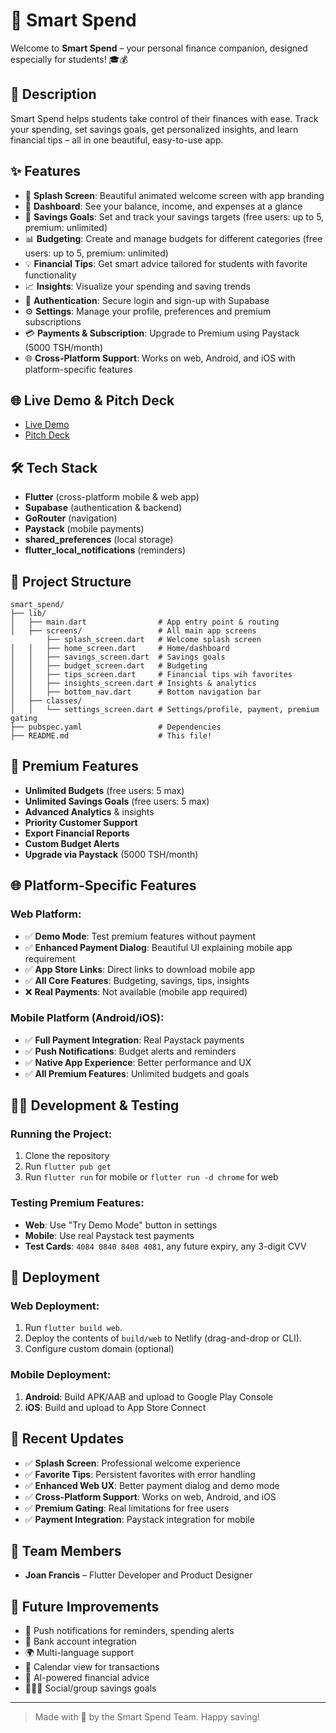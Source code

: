 # 💸 Smart Spend

Welcome to **Smart Spend** – your personal finance companion, designed especially for students! 🎓💰

## 🚀 Description
Smart Spend helps students take control of their finances with ease. Track your spending, set savings goals, get personalized insights, and learn financial tips – all in one beautiful, easy-to-use app.

## ✨ Features
- 🎨 **Splash Screen**: Beautiful animated welcome screen with app branding
- 👛 **Dashboard**: See your balance, income, and expenses at a glance
- 🏦 **Savings Goals**: Set and track your savings targets (free users: up to 5, premium: unlimited)
- 📊 **Budgeting**: Create and manage budgets for different categories (free users: up to 5, premium: unlimited)
- 💡 **Financial Tips**: Get smart advice tailored for students with favorite functionality
- 📈 **Insights**: Visualize your spending and saving trends
- 🔐 **Authentication**: Secure login and sign-up with Supabase
- ⚙️ **Settings**: Manage your profile, preferences and premium subscriptions
- 💳 **Payments & Subscription**: Upgrade to Premium using Paystack (5000 TSH/month)
- 🌐 **Cross-Platform Support**: Works on web, Android, and iOS with platform-specific features
  
## 🌐 Live Demo & Pitch Deck
- [Live Demo](https://smart-spend-caccb4.netlify.app/)
- [Pitch Deck](https://www.canva.com/design/DAGoRO_1YTg/4dHndUmDcq7JHRx55GWkCg/edit?utm_content=DAGoRO_1YTg&utm_campaign=designshare&utm_medium=link2&utm_source=sharebutton)

## 🛠️ Tech Stack
- **Flutter** (cross-platform mobile & web app)
- **Supabase** (authentication & backend)
- **GoRouter** (navigation)
- **Paystack** (mobile payments)
- **shared_preferences** (local storage)
- **flutter_local_notifications** (reminders)
  
## 📁 Project Structure
```
smart_spend/
├── lib/
│   ├── main.dart                # App entry point & routing
│   ├── screens/                 # All main app screens
        ├── splash_screen.dart   # Welcome splash screen
│   │   ├── home_screen.dart     # Home/dashboard
│   │   ├── savings_screen.dart  # Savings goals
│   │   ├── budget_screen.dart   # Budgeting
│   │   ├── tips_screen.dart     # Financial tips wih favorites
│   │   ├── insights_screen.dart # Insights & analytics
│   │   ├── bottom_nav.dart      # Bottom navigation bar
│   ├── classes/
│   │   └── settings_screen.dart # Settings/profile, payment, premium gating
├── pubspec.yaml                 # Dependencies
├── README.md                    # This file!
```

## 💎 Premium Features
- **Unlimited Budgets** (free users: 5 max)
- **Unlimited Savings Goals** (free users: 5 max)
- **Advanced Analytics** & insights
- **Priority Customer Support**
- **Export Financial Reports**
- **Custom Budget Alerts**
- **Upgrade via Paystack** (5000 TSH/month)

## 🌐 Platform-Specific Features

### **Web Platform:**
- ✅ **Demo Mode**: Test premium features without payment
- ✅ **Enhanced Payment Dialog**: Beautiful UI explaining mobile app requirement
- ✅ **App Store Links**: Direct links to download mobile app
- ✅ **All Core Features**: Budgeting, savings, tips, insights
- ❌ **Real Payments**: Not available (mobile app required)

### **Mobile Platform (Android/iOS):**
- ✅ **Full Payment Integration**: Real Paystack payments
- ✅ **Push Notifications**: Budget alerts and reminders
- ✅ **Native App Experience**: Better performance and UX
- ✅ **All Premium Features**: Unlimited budgets and goals

## 🧑‍💻 Development & Testing

### **Running the Project:**
1. Clone the repository
2. Run `flutter pub get`
3. Run `flutter run` for mobile or `flutter run -d chrome` for web

### **Testing Premium Features:**
- **Web**: Use "Try Demo Mode" button in settings
- **Mobile**: Use real Paystack test payments
- **Test Cards**: `4084 0840 8408 4081`, any future expiry, any 3-digit CVV

## 🚀 Deployment

 ### **Web Deployment:**
  1. Run `flutter build web`.
  2. Deploy the contents of `build/web` to Netlify (drag-and-drop or CLI).
  3. Configure custom domain (optional)
     
 ### **Mobile Deployment:**
  1. **Android**: Build APK/AAB and upload to Google Play Console
  2. **iOS**: Build and upload to App Store Connect

## 🔧 Recent Updates

- ✅ **Splash Screen**: Professional welcome experience
- ✅ **Favorite Tips**: Persistent favorites with error handling
- ✅ **Enhanced Web UX**: Better payment dialog and demo mode
- ✅ **Cross-Platform Support**: Works on web, Android, and iOS
- ✅ **Premium Gating**: Real limitations for free users
- ✅ **Payment Integration**: Paystack integration for mobile

## 👥 Team Members
- **Joan Francis** – Flutter Developer and Product Designer

## 🌱 Future Improvements
- 📱 Push notifications for reminders, spending alerts
- 🏦 Bank account integration
- 🌍 Multi-language support
- 📅 Calendar view for transactions
- 🤖 AI-powered financial advice
- 🧑‍🤝‍🧑 Social/group savings goals

---

> Made with 💚 by the Smart Spend Team. Happy saving!
